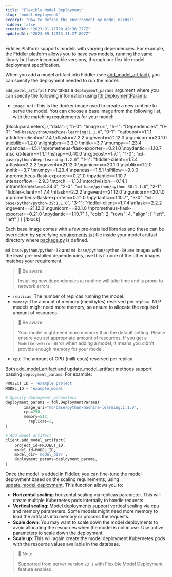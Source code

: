 ```yaml
---
title: "Flexible Model Deployment"
slug: "model-deployment"
excerpt: "How to define the environment my model needs?"
hidden: false
createdAt: "2023-01-17T20:49:36.277Z"
updatedAt: "2023-09-14T13:11:27.897Z"
---
```

Fiddler Platform supports models with varying dependencies. For example, the Fiddler platform allows you to have two models, running the same library but have incompatible versions, through our flexible model deployment specification.

When you add a model artifact into Fiddler (see [add_model_artifact](ref:clientadd_model_artifact)), you can specify the deployment needed to run the model. 

`add_model_artifact` now takes a `deployment_params` argument where you can specify the following information using [fdl.DeploymentParams](ref:fdldeploymentparams):

- `image_uri`: This is the docker image used to create a new runtime to serve the model. You can choose a base image from the following list, with the matching requirements for your model:

[block:parameters]
{
  "data": {
    "h-0": "Image uri",
    "h-1": "Dependencies",
    "0-0": "`md-base/python/machine-learning:1.1.0`",
    "0-1": "catboost==1.1.1  \nfiddler-client==1.7.4  \nflask==2.2.2  \ngevent==21.12.0  \ngunicorn==20.1.0  \njoblib==1.2.0  \nlightgbm==3.3.0  \nnltk==3.7  \nnumpy==1.23.4  \npandas==1.5.1  \nprometheus-flask-exporter==0.21.0  \npydantic==1.10.7  \nscikit-learn==1.1.1  \nshap==0.40.0  \nxgboost==1.7.1",
    "1-0": "`md-base/python/deep-learning:1.2.0`",
    "1-1": "fiddler-client==1.7.4  \nflask==2.2.2  \ngevent==21.12.0  \ngunicorn==20.1.0  \njoblib==1.2.0  \nnltk==3.7  \nnumpy==1.23.4  \npandas==1.5.1  \nPillow==9.3.0  \nprometheus-flask-exporter==0.21.0  \npydantic==1.10.7  \ntensorflow==2.9.3  \ntorch==1.13.1  \ntorchvision==0.14.1  \ntransformers==4.24.0",
    "2-0": "`md-base/python/python-38:1.1.0`",
    "2-1": "fiddler-client==1.7.4  \nflask==2.2.2  \ngevent==21.12.0  \ngunicorn==20.1.0  \nprometheus-flask-exporter==0.21.0  \npydantic==1.10.7",
    "3-0": "`md-base/python/python-39:1.1.0`",
    "3-1": "fiddler-client==1.7.4  \nflask==2.2.2  \ngevent==21.12.0  \ngunicorn==20.1.0  \nprometheus-flask-exporter==0.21.0  \npydantic==1.10.7"
  },
  "cols": 2,
  "rows": 4,
  "align": [
    "left",
    "left"
  ]
}
[/block]

Each base image comes with a few pre-installed libraries and these can be overridden by specifying [requirements.txt](doc:artifacts-and-surrogates#requirementstxt-file) file inside your model artifact directory where [package.py](doc:artifacts-and-surrogates#packagepy-wrapper-script) is defined.  

`md-base/python/python-38` and `md-base/python/python-39` are images with the least pre-installed dependencies, use this if none of the other images matches your requirement. 

> 🚧 Be aware
> 
> Installing new dependencies at runtime will take time and is prone to network errors.

- `replicas`: The number of replicas running the model.
- `memory`: The amount of memory (mebibytes) reserved per replica. NLP models might need more memory, so ensure to allocate the required amount of resources.

> 🚧 Be aware
> 
> Your model might need more memory than the default setting. Please ensure you set appropriate amount of resources. If you get a `ModelServeError` error when adding a model, it means you didn't provide enough memory for your model.

- `cpu`: The amount of CPU (milli cpus) reserved per replica.

Both [add_model_artifact](ref:clientadd_model_artifact) and [update_model_artifact](ref:clientupdate_model_artifact) methods support passing `deployment_params`. For example:

```python python
PROJECT_ID = 'example_project'
MODEL_ID = 'example_model'

# Specify deployment parameters
deployment_params = fdl.DeploymentParams(
        image_uri="md-base/python/machine-learning:1.1.0",
        cpu=250,
        memory=512,
  		  replicas=1,
)

# Add model artifact
client.add_model_artifact(  
    project_id=PROJECT_ID,
    model_id=MODEL_ID,
    model_dir='model_dir/',
  	deployment_params=deployment_params,
)
```

Once the model is added in Fiddler, you can fine-tune the model deployment based on the scaling requirements, using [update_model_deployment](ref:clientupdate_model_deployment). This function allows you to:

- **Horizontal scaling**: horizontal scaling via replicas parameter. This will create multiple Kubernetes pods internally to handle requests.
- **Vertical scaling**: Model deployments support vertical scaling via cpu and memory parameters. Some models might need more memory to load the artifacts into memory or process the requests.
- **Scale down**: You may want to scale down the model deployments to avoid allocating the resources when the model is not in use. Use active parameters to scale down the deployment.
- **Scale up**: This will again create the model deployment Kubernetes pods with the resource values available in the database.

> 📘 Note
> 
> Supported from server version `23.1` with Flexible Model Deployment feature enabled.